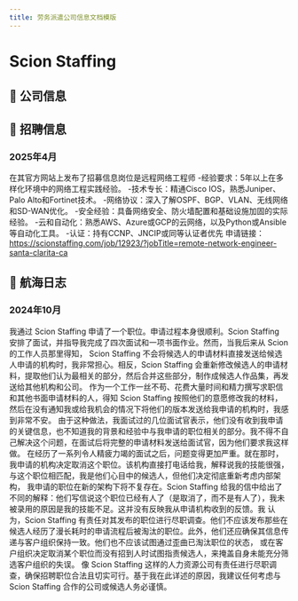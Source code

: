 ```yaml
---
title: 劳务派遣公司信息文档模版
---
```


# Scion Staffing

## 📌 公司信息

<StaffingCompanyTable companyJsonFileName="scion-staffing"/>

## 📢 招聘信息
### 2025年4月

在其官方网站上发布了招募信息岗位是远程网络工程师
-经验要求：5年以上在多样化环境中的网络工程实践经验。
-技术专长：精通Cisco IOS，熟悉Juniper、Palo Alto和Fortinet技术。
-网络协议：深入了解OSPF、BGP、VLAN、无线网络和SD-WAN优化。
-安全经验：具备网络安全、防火墙配置和基础设施加固的实际经验。
-云和自动化：熟悉AWS、Azure或GCP的云网络，以及Python或Ansible等自动化工具。
-认证：持有CCNP、JNCIP或同等认证者优先
申请链接：https://scionstaffing.com/job/12923/?jobTitle=remote-network-engineer-santa-clarita-ca

## 🚢 航海日志
### 2024年10月

我通过 Scion Staffing 申请了一个职位。申请过程本身很顺利。Scion Staffing 安排了面试，并指导我完成了四次面试和一项书面作业。然而，当我后来从 Scion 的工作人员那里得知，
Scion Staffing 不会将候选人的申请材料直接发送给候选人申请的机构时，我非常担心。相反，Scion Staffing 会重新修改候选人的申请材料，提取他们认为最相关的部分，然后合并这些部分，制作成候选人作品集，再发送给其他机构和公司。
作为一个工作一丝不苟、花费大量时间和精力撰写求职信和其他书面申请材料的人，得知 Scion Staffing 按照他们的意愿修改我的材料，然后在没有通知我或给我机会的情况下将他们的版本发送给我申请的机构时，我感到非常不安。
由于这种做法，我面试过的几位面试官表示，他们没有收到我申请的关键信息，也不知道我的背景和经验中与我申请的职位相关的部分。我不得不自己解决这个问题，在面试后将完整的申请材料发送给面试官，因为他们要求我这样做。
在经历了一系列令人精疲力竭的面试之后，问题变得更加严重。就在那时，我申请的机构决定取消这个职位。该机构直接打电话给我，解释说我的技能很强，与这个职位相匹配，我是他们心目中的候选人，但他们决定彻底重新考虑内部架构，
我申请的职位在新的架构下将不复存在。Scion Staffing 给我的信中给出了不同的解释：他们写信说这个职位已经有人了（是取消了，而不是有人了），我未被录用的原因是我的技能不足。这并没有反映我从申请机构收到的反馈。我
认为，Scion Staffing 有责任对其发布的职位进行尽职调查。他们不应该发布那些在候选人经历了漫长耗时的申请流程后被淘汰的职位。此外，他们还应确保其信息传递与客户组织保持一致。他们也不应该试图通过歪曲已淘汰职位的状态，
或在客户组织决定取消某个职位而没有招到人时试图指责候选人，来掩盖自身未能充分筛选客户组织的失误。
像 Scion Staffing 这样的人力资源公司有责任进行尽职调查，确保招聘职位合法且切实可行。基于我在此详述的原因，我建议任何考虑与 Scion Staffing 合作的公司或候选人务必谨慎。